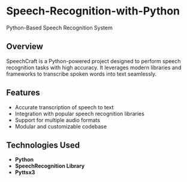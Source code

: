 # Speech-Recognition-with-Python
 Python-Based Speech Recognition System

## Overview
SpeechCraft is a Python-powered project designed to perform speech recognition tasks with high accuracy. It leverages modern libraries and frameworks to transcribe spoken words into text seamlessly. 

## Features
- Accurate transcription of speech to text
- Integration with popular speech recognition libraries
- Support for multiple audio formats
- Modular and customizable codebase

## Technologies Used
- **Python**
- **SpeechRecognition Library**
- **Pyttsx3** 

